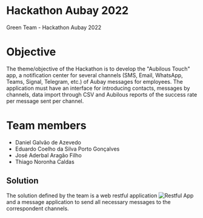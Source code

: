 # Hackathon Aubay 2022
Green Team - Hackathon Aubay 2022
# Objective
The theme/objective of the Hackathon is to develop the "Aubilous Touch" app, a notification center for several channels (SMS, Email, WhatsApp, Teams, Signal, Telegram, etc.) of Aubay messages for employees. The application must have an interface for introducing contacts, messages by channels, data import through CSV and Aubilous reports of the success rate per message sent per channel.
# Team members
- Daniel Galvão de Azevedo
- Eduardo Coelho da Silva Porto Gonçalves
- José Aderbal Aragão Filho
- Thiago Noronha Caldas

## Solution
The solution defined by the team is a web restful application
![Restful App](https://github.com/ecspg/Hackathon_Aubay_2022/blob/main/01%20-%20Documentation/REST%20Architecture.png)
and a message application to send all necessary messages to the correspondent channels.
 
